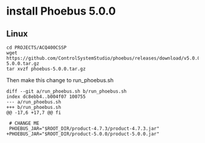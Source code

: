 # install Phoebus 5.0.0


## Linux
```
cd PROJECTS/ACQ400CSSP
wget https://github.com/ControlSystemStudio/phoebus/releases/download/v5.0.0/phoebus-5.0.0.tar.gz
tar xvzf phoebus-5.0.0.tar.gz
```

Then make this change to run_phoebus.sh

```
diff --git a/run_phoebus.sh b/run_phoebus.sh
index dc8ebb4..b004f07 100755
--- a/run_phoebus.sh
+++ b/run_phoebus.sh
@@ -17,6 +17,7 @@ fi
 
 # CHANGE ME
 PHOEBUS_JAR="$ROOT_DIR/product-4.7.3/product-4.7.3.jar"
+PHOEBUS_JAR="$ROOT_DIR/product-5.0.0/product-5.0.0.jar"
```


